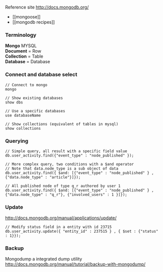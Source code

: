 Reference site http://docs.mongodb.org/

* [[mongoose]]
* [[mongodb recipes]]

### Terminology 

**Mongo**       MYSQL   
**Document**  =  Row   
**Collection** = Table   
**Database**  =  Database   


### Connect and database select
```
// Connect to mongo
mongo

// Show existing databases 
show dbs

// Use a specific databases 
use databaseName

// Show collections (equivalent of tables in mysql)
show collections
```
### Querying
```
// Simple query, all result with a specific field value 
db.user_activity.find({"event_type" : "node_published" });

// More complex query, two conditions with a $and operator
// Note that data.node_type is a sub object of data
db.user_activity.find({ $and: [{"event_type" : "node_published" } , {"data.node_type" : "article"}]});

// All published node of type q_r authored by user 1
db.user_activity.find({ $and: [{"event_type" : "node_published" } , {"data.node_type" : "q_r"}, {"involved_users" : 1 }]});

```

### Update 
http://docs.mongodb.org/manual/applications/update/

```
// Modify status field in a entity with id 23715
db.user_activity.update({ "entity_id" : 237515 } , { $set : {"status" : 1}});

```

### Backup 

Mongodump a integrated dump utility
http://docs.mongodb.org/manual/tutorial/backup-with-mongodump/
